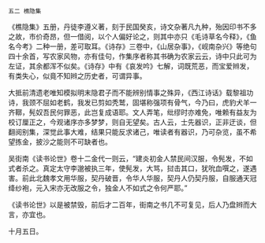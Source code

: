     五二 樵隐集 

   《樵隐集》五册，丹徒李遵义著，刻于民国癸亥，诗文杂著凡九种，殆因印书不多之故，市价奇昂，但一借阅，以个人偏好论之，则其中亦只《毛诗草名今释》，《鱼名今考》二种一册，差可取耳。《诗存》三卷中，《山居杂事》，《岘南杂兴》等绝句四十余首，写农家风物，亦有佳句，作集序者称其书确为农家云云，诗中只此可为左证，其余都浑不似矣。《诗存》中有《哀发吟》七解，词既荒恶，而宝爱辫发，有类失心，似竟不知辫之历史者，可谓异事。

   大抵前清遗老唯知模拟明末隐君子而不能辨别情事之殊异，《西江诗话》载黎祖功诗，我颈不屈如老鹤，我发已剪如秃鹫，固堪称强项有骨气，今乃曰，虎豹犬羊一齐鞹，髡奴吾民何罪恶，此岂复成语耶。文人弄笔，纰缪时亦难免，唯赖有益友为校订厘正之，今观诸序亦多梦梦，则自无望矣。古人云，士先器识，正非迂谈，但翻阅别集，深觉此事大难，结果只能反求诸己，唯读者有器识，乃可杂览，虽不希望拣金，披沙之能则不可缺者也。

   吴街南《读书论世》卷十二金代一则云，“建炎初金人禁民间汉服，令髡发，不如式者杀之。真定太守李邈被执三年，使髡发，大骂，挝击其口，犹吮血噀之，遂遇害。前此北魏孝文用华服，契丹破晋，令华人华服，契丹人仍契丹服，自服通天冠绛纱袍，元入宋亦无改服之令，独金人不如式之令何严耶。”

   《读书论世》以是被禁毁，前后才二百年，街南之书几不可复见，后人乃盘辫而大言，亦宜也。

   十月五日。


